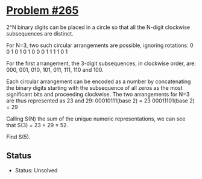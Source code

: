 # [Problem #265](http://projecteuler.net/problem=265)
2^N binary digits can be placed in a circle so that all the N-digit clockwise 
subsequences are distinct.

For N=3, two such circular arrangements are possible, ignoring rotations:
                  0                 0
                1   0             1   0
               1     0           0     0
                1   1             1   1
                  0                 1

For the first arrangement, the 3-digit subsequences, in clockwise order, are:
000, 001, 010, 101, 011, 111, 110 and 100.

Each circular arrangement can be encoded as a number by concatenating the binary 
digits starting with the subsequence of all zeros as the most significant bits and 
proceeding clockwise. The two arrangements for N=3 are thus represented as 23 and 
29:
00010111(base 2) = 23
00011101(base 2) = 29

Calling S(N) the sum of the unique numeric representations, we can see that S(3) = 
23 + 29 = 52.

Find S(5).

## Status
* Status: Unsolved

